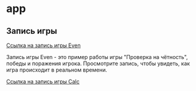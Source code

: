 # app


## Запись игры

[Ссылка на запись игры Even](https://asciinema.org/a/58yRhqyDJGn1TSVWtlLmYNfIm)

Запись игры Even - это пример работы игры "Проверка на чётность", победы и поражения игрока. Просмотрите запись, чтобы увидеть, как игра происходит в реальном времени.

[Ссылка на запись игры Calc](https://asciinema.org/a/596201)
